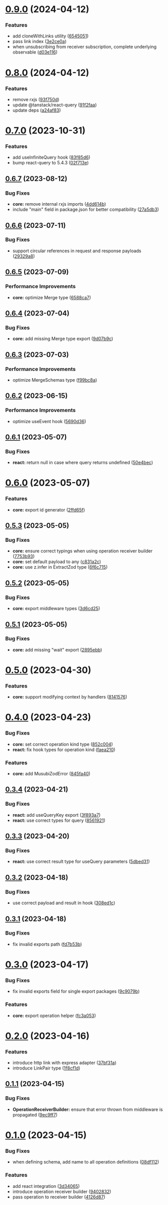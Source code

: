 # [0.9.0](https://github.com/TheUnderScorer/musubi/compare/react-v0.8.0...react-v0.9.0) (2024-04-12)


### Features

* add cloneWithLinks utility ([6545051](https://github.com/TheUnderScorer/musubi/commit/6545051e500b049413dab542ee90ca0339734cc1))
* pass link index ([3e2ce0a](https://github.com/TheUnderScorer/musubi/commit/3e2ce0ab80a95ac84d9492f707aedeceb7b8ee37))
* when unsubscribing from receiver subscription, complete underlying observable ([d03e116](https://github.com/TheUnderScorer/musubi/commit/d03e116125c6bde2d86570af4099550a48754ba3))

# [0.8.0](https://github.com/TheUnderScorer/musubi/compare/react-v0.7.0...react-v0.8.0) (2024-04-12)


### Features

* remove rxjs ([93f750d](https://github.com/TheUnderScorer/musubi/commit/93f750d6ceb897efcd06ec67c1f65e943297ba37))
* update @tanstack/react-query ([91f2faa](https://github.com/TheUnderScorer/musubi/commit/91f2faa46ca98e4409d8ff9e7a20fd4759d7c9ae))
* update deps ([a24af83](https://github.com/TheUnderScorer/musubi/commit/a24af83d8d184116195849a70c80026c1956dd9e))

# [0.7.0](https://github.com/TheUnderScorer/musubi/compare/react-v0.6.7...react-v0.7.0) (2023-10-31)


### Features

* add useInfiniteQuery hook ([83f85d6](https://github.com/TheUnderScorer/musubi/commit/83f85d608f9ec7358b4ff8a0f7b0d31eca350f7f))
* bump react-query to 5.4.3 ([02f713e](https://github.com/TheUnderScorer/musubi/commit/02f713effdc9cb8bf27d0082b6a037469f1b1f96))

## [0.6.7](https://github.com/TheUnderScorer/musubi/compare/react-v0.6.6...react-v0.6.7) (2023-08-12)


### Bug Fixes

* **core:** remove internal rxjs imports ([4dd614b](https://github.com/TheUnderScorer/musubi/commit/4dd614bc9d686f3844bd251f20178cb9894e1671))
* include "main" field in package.json for better compatibility ([27a5db3](https://github.com/TheUnderScorer/musubi/commit/27a5db3e03d56e309c0a75dd31f4a21261993769))

## [0.6.6](https://github.com/TheUnderScorer/musubi/compare/react-v0.6.5...react-v0.6.6) (2023-07-11)


### Bug Fixes

* support circular references in request and response payloads ([29329a8](https://github.com/TheUnderScorer/musubi/commit/29329a8981b33479897de8628d0132c4dc40b320))

## [0.6.5](https://github.com/TheUnderScorer/musubi/compare/react-v0.6.4...react-v0.6.5) (2023-07-09)


### Performance Improvements

* **core:** optimize Merge type ([6588ca7](https://github.com/TheUnderScorer/musubi/commit/6588ca77b72a39f50ef1e7cf6e3b365ba7340982))

## [0.6.4](https://github.com/TheUnderScorer/musubi/compare/react-v0.6.3...react-v0.6.4) (2023-07-04)


### Bug Fixes

* **core:** add missing Merge type export ([9d07b9c](https://github.com/TheUnderScorer/musubi/commit/9d07b9c32a22262cf380814f1e8b54eda7eb58d2))

## [0.6.3](https://github.com/TheUnderScorer/musubi/compare/react-v0.6.2...react-v0.6.3) (2023-07-03)


### Performance Improvements

* optimize MergeSchemas type ([f99bc8a](https://github.com/TheUnderScorer/musubi/commit/f99bc8a309f8130a8a9d281d17cda76d1b43a021))

## [0.6.2](https://github.com/TheUnderScorer/musubi/compare/react-v0.6.1...react-v0.6.2) (2023-06-15)


### Performance Improvements

* optimize useEvent hook ([5690d36](https://github.com/TheUnderScorer/musubi/commit/5690d36c80ab7d9f7ef4d0469a27f4b705560ee2))

## [0.6.1](https://github.com/TheUnderScorer/musubi/compare/react-v0.6.0...react-v0.6.1) (2023-05-07)


### Bug Fixes

* **react:** return null in case where query returns undefined ([50e4bec](https://github.com/TheUnderScorer/musubi/commit/50e4bec9ff2cb2f6010533872137397e4e3700c0))

# [0.6.0](https://github.com/TheUnderScorer/musubi/compare/react-v0.5.3...react-v0.6.0) (2023-05-07)


### Features

* **core:** export id generator ([2ffd65f](https://github.com/TheUnderScorer/musubi/commit/2ffd65f190e1b987d14c38ef67cae318aca9d58c))

## [0.5.3](https://github.com/TheUnderScorer/musubi/compare/react-v0.5.2...react-v0.5.3) (2023-05-05)


### Bug Fixes

* **core:** ensure correct typings when using operation receiver builder ([7753b93](https://github.com/TheUnderScorer/musubi/commit/7753b93c40b36a4589a2922dc8bad0dac2c28a11))
* **core:** set default payload to any ([c831a2c](https://github.com/TheUnderScorer/musubi/commit/c831a2c6e85aeb8afef2015dbbbd871008d48c64))
* **core:** use z.infer in ExtractZod type ([6f6c715](https://github.com/TheUnderScorer/musubi/commit/6f6c715f5fed461f40025310faaa014e178993aa))

## [0.5.2](https://github.com/TheUnderScorer/musubi/compare/react-v0.5.1...react-v0.5.2) (2023-05-05)


### Bug Fixes

* **core:** export middleware types ([3d6cd25](https://github.com/TheUnderScorer/musubi/commit/3d6cd250cf4ccf389dcda8164cae8fcfb52b6410))

## [0.5.1](https://github.com/TheUnderScorer/musubi/compare/react-v0.5.0...react-v0.5.1) (2023-05-05)


### Bug Fixes

* **core:** add missing "wait" export ([2895ebb](https://github.com/TheUnderScorer/musubi/commit/2895ebb381d49dfc02277f4ee5ecd100aabe660a))

# [0.5.0](https://github.com/TheUnderScorer/musubi/compare/react-v0.4.0...react-v0.5.0) (2023-04-30)


### Features

* **core:** support modifying context by handlers ([8141576](https://github.com/TheUnderScorer/musubi/commit/8141576997da59d6cd519f901a921c133607931e))

# [0.4.0](https://github.com/TheUnderScorer/musubi/compare/react-v0.3.4...react-v0.4.0) (2023-04-23)


### Bug Fixes

* **core:** set correct operation kind type ([852c004](https://github.com/TheUnderScorer/musubi/commit/852c0049bd5e70fedaa8ff8ae0650d276c5c9f28))
* **react:** fix hook types for operation kind ([faea210](https://github.com/TheUnderScorer/musubi/commit/faea210fd2b02cea469745e2d0a7e7ceeb4e38bd))


### Features

* **core:** add MusubiZodError ([845fa40](https://github.com/TheUnderScorer/musubi/commit/845fa4007454fae3b1f45f2eb43bd126a1b06574))

## [0.3.4](https://github.com/TheUnderScorer/musubi/compare/react-v0.3.3...react-v0.3.4) (2023-04-21)


### Bug Fixes

* **react:** add useQueryKey export ([3f893a7](https://github.com/TheUnderScorer/musubi/commit/3f893a7ecb4a8e6bc9344dad78b0d5f6035b9ee9))
* **react:** use correct types for query ([8561921](https://github.com/TheUnderScorer/musubi/commit/856192163feb07a17f2c4f57f8b234812982a544))

## [0.3.3](https://github.com/TheUnderScorer/musubi/compare/react-v0.3.2...react-v0.3.3) (2023-04-20)


### Bug Fixes

* **react:** use correct result type for useQuery parameters ([5dbed31](https://github.com/TheUnderScorer/musubi/commit/5dbed31635386465d1b26bb6e89b287167f51ac9))

## [0.3.2](https://github.com/TheUnderScorer/musubi/compare/react-v0.3.1...react-v0.3.2) (2023-04-18)


### Bug Fixes

* use correct payload and result in hook ([308ed1c](https://github.com/TheUnderScorer/musubi/commit/308ed1c53307ce6367e9f7fb0e370cfeccb4340b))

## [0.3.1](https://github.com/TheUnderScorer/musubi/compare/react-v0.3.0...react-v0.3.1) (2023-04-18)


### Bug Fixes

* fix invalid exports path ([fd7b53b](https://github.com/TheUnderScorer/musubi/commit/fd7b53be9c5e9f02d295f8584001a3b637ea733e))

# [0.3.0](https://github.com/TheUnderScorer/musubi/compare/react-v0.2.0...react-v0.3.0) (2023-04-17)


### Bug Fixes

* fix invalid exports field for single export packages ([9c9079b](https://github.com/TheUnderScorer/musubi/commit/9c9079b6a31b840307e67ba1ea21a9142b778470))


### Features

* **core:** export operation helper ([fc3a053](https://github.com/TheUnderScorer/musubi/commit/fc3a0531bcf212c1f675c23e309777dc6fb14f16))

# [0.2.0](https://github.com/TheUnderScorer/musubi/compare/react-v0.1.1...react-v0.2.0) (2023-04-16)


### Features

* introduce http link with express adapter ([37bf31a](https://github.com/TheUnderScorer/musubi/commit/37bf31ac14229944233ec18f55e3df3deb41596e))
* introduce LinkPair type ([1f8cf1d](https://github.com/TheUnderScorer/musubi/commit/1f8cf1d65c533f17eee7de905a23629f3731f0ec))

## [0.1.1](https://github.com/TheUnderScorer/musubi/compare/react-v0.1.0...react-v0.1.1) (2023-04-15)


### Bug Fixes

* **OperationReceiverBuilder:** ensure that error thrown from middleware is propagated ([9ec9ff7](https://github.com/TheUnderScorer/musubi/commit/9ec9ff7b29a49d36ed8590c2ec7de46cddbf8cdc))

# [0.1.0](https://github.com/TheUnderScorer/musubi/compare/react-v0.0.1...react-v0.1.0) (2023-04-15)


### Bug Fixes

* when defining schema, add name to all operation definitions ([08df112](https://github.com/TheUnderScorer/musubi/commit/08df112caffe6a2d4c13e65416c81178d4c1acb7))


### Features

* add react integration ([3d34065](https://github.com/TheUnderScorer/musubi/commit/3d34065c360633bbc5915779d4f2da26caadcfa0))
* introduce operation receiver builder ([9402832](https://github.com/TheUnderScorer/musubi/commit/9402832f88505f119397a5f310764e92162069b0))
* pass operation to receiver builder ([4126d87](https://github.com/TheUnderScorer/musubi/commit/4126d87e11be4064ef01731431e9024355fdf0a3))
